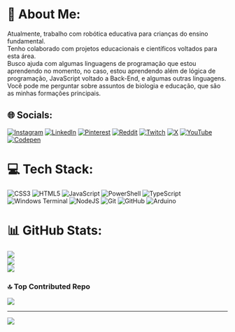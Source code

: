 # 💫 About Me:
Atualmente, trabalho com robótica educativa para crianças do ensino fundamental.<br>Tenho colaborado com projetos educacionais e científicos voltados para esta área.<br>Busco ajuda com algumas linguagens de programação que estou aprendendo no momento, no caso, estou aprendendo além de lógica de programação, JavaScript voltado a Back-End, e algumas outras linguagens.<br>Você pode me perguntar sobre assuntos de biologia e educação, que são as minhas formações principais.


## 🌐 Socials:
[![Instagram](https://img.shields.io/badge/Instagram-%23E4405F.svg?logo=Instagram&logoColor=white)](https://instagram.com/mendoncadf) [![LinkedIn](https://img.shields.io/badge/LinkedIn-%230077B5.svg?logo=linkedin&logoColor=white)](https://linkedin.com/in/mendoncadf) [![Pinterest](https://img.shields.io/badge/Pinterest-%23E60023.svg?logo=Pinterest&logoColor=white)](https://pinterest.com/mendoncadf) [![Reddit](https://img.shields.io/badge/Reddit-%23FF4500.svg?logo=Reddit&logoColor=white)](https://reddit.com/user/mendoncadf) [![Twitch](https://img.shields.io/badge/Twitch-%239146FF.svg?logo=Twitch&logoColor=white)](https://twitch.tv/mendoncadf) [![X](https://img.shields.io/badge/X-black.svg?logo=X&logoColor=white)](https://x.com/mendoncadf) [![YouTube](https://img.shields.io/badge/YouTube-%23FF0000.svg?logo=YouTube&logoColor=white)](https://youtube.com/@dnamaker) [![Codepen](https://img.shields.io/badge/Codepen-000000?style=for-the-badge&logo=codepen&logoColor=white)](https://codepen.io/mendoncadf) 

# 💻 Tech Stack:
![CSS3](https://img.shields.io/badge/css3-%231572B6.svg?style=for-the-badge&logo=css3&logoColor=white) ![HTML5](https://img.shields.io/badge/html5-%23E34F26.svg?style=for-the-badge&logo=html5&logoColor=white) ![JavaScript](https://img.shields.io/badge/javascript-%23323330.svg?style=for-the-badge&logo=javascript&logoColor=%23F7DF1E) ![PowerShell](https://img.shields.io/badge/PowerShell-%235391FE.svg?style=for-the-badge&logo=powershell&logoColor=white) ![TypeScript](https://img.shields.io/badge/typescript-%23007ACC.svg?style=for-the-badge&logo=typescript&logoColor=white) ![Windows Terminal](https://img.shields.io/badge/Windows%20Terminal-%234D4D4D.svg?style=for-the-badge&logo=windows-terminal&logoColor=white) ![NodeJS](https://img.shields.io/badge/node.js-6DA55F?style=for-the-badge&logo=node.js&logoColor=white) ![Git](https://img.shields.io/badge/git-%23F05033.svg?style=for-the-badge&logo=git&logoColor=white) ![GitHub](https://img.shields.io/badge/github-%23121011.svg?style=for-the-badge&logo=github&logoColor=white) ![Arduino](https://img.shields.io/badge/-Arduino-00979D?style=for-the-badge&logo=Arduino&logoColor=white)
# 📊 GitHub Stats:
![](https://github-readme-stats.vercel.app/api?username=mendoncadf&theme=dark&hide_border=false&include_all_commits=false&count_private=false)<br/>
![](https://github-readme-streak-stats.herokuapp.com/?user=mendoncadf&theme=dark&hide_border=false)<br/>
![](https://github-readme-stats.vercel.app/api/top-langs/?username=mendoncadf&theme=dark&hide_border=false&include_all_commits=false&count_private=false&layout=compact)

### 🔝 Top Contributed Repo
![](https://github-contributor-stats.vercel.app/api?username=mendoncadf&limit=5&theme=dark&combine_all_yearly_contributions=true)

---
[![](https://visitcount.itsvg.in/api?id=mendoncadf&icon=0&color=0)](https://visitcount.itsvg.in)

<!-- Proudly created with GPRM ( https://gprm.itsvg.in ) -->
